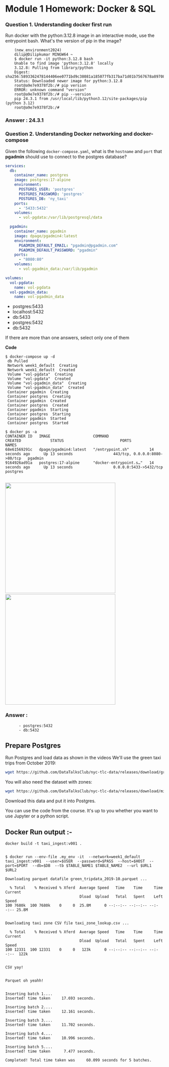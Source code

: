 # Module 1 Homework: Docker & SQL

### Question 1. Understanding docker first run

Run docker with the python:3.12.8 image in an interactive mode, use the entrypoint bash.
What's the version of pip in the image?

``` $
    (new_environment2024)
    dilip@Dilipkumar MINGW64 ~
    $ docker run -it python:3.12.8 bash
    Unable to find image 'python:3.12.8' locally
    3.12.8: Pulling from library/python
    Digest: sha256:5893362478144406ee0771bd9c38081a185077fb317ba71d01b7567678a89708
    Status: Downloaded newer image for python:3.12.8
    root@a9e7e9378f2b:/# pip version
    ERROR: unknown command "version"
    root@a9e7e9378f2b:/# pip --version
    pip 24.3.1 from /usr/local/lib/python3.12/site-packages/pip (python 3.12)
    root@a9e7e9378f2b:/#
```        
### Answer : 24.3.1

### Question 2. Understanding Docker networking and docker-compose

Given the following `docker-compose.yaml`, what is the `hostname` and `port` that **pgadmin** should use to connect to the postgres database?

```yaml
services:
  db:
    container_name: postgres
    image: postgres:17-alpine
    environment:
      POSTGRES_USER: 'postgres'
      POSTGRES_PASSWORD: 'postgres'
      POSTGRES_DB: 'ny_taxi'
    ports:
      - '5433:5432'
    volumes:
      - vol-pgdata:/var/lib/postgresql/data

  pgadmin:
    container_name: pgadmin
    image: dpage/pgadmin4:latest
    environment:
      PGADMIN_DEFAULT_EMAIL: "pgadmin@pgadmin.com"
      PGADMIN_DEFAULT_PASSWORD: "pgadmin"
    ports:
      - "8080:80"
    volumes:
      - vol-pgadmin_data:/var/lib/pgadmin  

volumes:
  vol-pgdata:
    name: vol-pgdata
  vol-pgadmin_data:
    name: vol-pgadmin_data
```

- postgres:5433
- localhost:5432
- db:5433
- postgres:5432
- db:5432

If there are more than one answers, select only one of them


**Code**

```
$ docker-compose up -d
 db Pulled
 Network week1_default  Creating
 Network week1_default  Created
 Volume "vol-pgdata"  Creating
 Volume "vol-pgdata"  Created
 Volume "vol-pgadmin_data"  Creating
 Volume "vol-pgadmin_data"  Created
 Container pgadmin  Creating
 Container postgres  Creating
 Container pgadmin  Created
 Container postgres  Created
 Container pgadmin  Starting
 Container postgres  Starting
 Container pgadmin  Started
 Container postgres  Started

$ docker ps -a
CONTAINER ID   IMAGE                   COMMAND                  CREATED             STATUS                         PORTS                           NAMES
68e61569291c   dpage/pgadmin4:latest   "/entrypoint.sh"         14 seconds ago      Up 13 seconds                  443/tcp, 0.0.0.0:8080->80/tcp   pgadmin
9164926ad91a   postgres:17-alpine      "docker-entrypoint.s…"   14 seconds ago      Up 13 seconds                  0.0.0.0:5433->5432/tcp          postgres


```

<img src="https://github.com/user-attachments/assets/7cf97061-dfc8-412b-9714-9698b5edc2c8" width="350" />
&emsp; &emsp;
<img src="https://github.com/user-attachments/assets/9b9a2501-fde1-4e22-ae16-01dcd0b1352b" width="350" />


### Answer : 
          - postgres:5432
          - db:5432


##  Prepare Postgres

Run Postgres and load data as shown in the videos
We'll use the green taxi trips from October 2019:

```bash
wget https://github.com/DataTalksClub/nyc-tlc-data/releases/download/green/green_tripdata_2019-10.csv.gz
```

You will also need the dataset with zones:

```bash
wget https://github.com/DataTalksClub/nyc-tlc-data/releases/download/misc/taxi_zone_lookup.csv
```

Download this data and put it into Postgres.

You can use the code from the course. It's up to you whether
you want to use Jupyter or a python script.


## Docker Run output :-

```
docker build -t taxi_ingest:v001 .


$ docker run --env-file .my_env -it  --network=week1_default    taxi_ingest:v001  --user=$USER  --password=$PASS  --host=$HOST  --port=$PORT  --db=$DB  --tb $TABLE_NAME1 $TABLE_NAME2  --url $URL1 $URL2

Downloading parquet datafile green_tripdata_2019-10.parquet ...

  % Total    % Received % Xferd  Average Speed   Time    Time     Time  Current
                                 Dload  Upload   Total   Spent    Left  Speed
100 7680k  100 7680k    0     0  25.8M      0 --:--:-- --:--:-- --:--:-- 25.8M


Downloading taxi zone CSV file taxi_zone_lookup.csv ...

  % Total    % Received % Xferd  Average Speed   Time    Time     Time  Current
                                 Dload  Upload   Total   Spent    Left  Speed
100 12331  100 12331    0     0   123k      0 --:--:-- --:--:-- --:--:--  122k


CSV yay!


Parquet oh yeahh!


Inserting batch 1....
Inserted! time taken     17.693 seconds.

Inserting batch 2....
Inserted! time taken     12.161 seconds.

Inserting batch 3....
Inserted! time taken     11.702 seconds.

Inserting batch 4....
Inserted! time taken     10.996 seconds.

Inserting batch 5....
Inserted! time taken      7.477 seconds.

Completed! Total time taken was     60.099 seconds for 5 batches.



```
